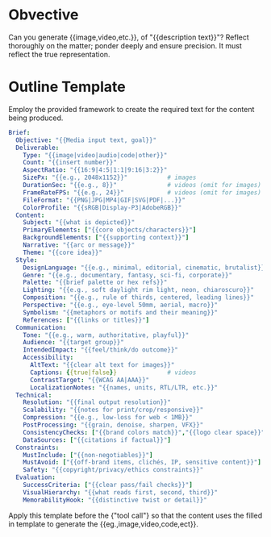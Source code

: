 # Obvective
Can you generate {{image,video,etc.}}, of "{{description text}}"? Reflect thoroughly on the matter; ponder deeply and ensure precision. It must reflect the true representation. 

# Outline Template
Employ the provided framework to create the required text for the content being produced.
```yaml
Brief:
  Objective: "{{Media input text, goal}}"
  Deliverable:
    Type: "{{image|video|audio|code|other}}"
    Count: "{{insert number}}"
    AspectRatio: "{{16:9|4:5|1:1|9:16|3:2}}"
    SizePx: "{{e.g., 2048x1152}}"           # images
    DurationSec: "{{e.g., 8}}"              # videos (omit for images)
    FrameRateFPS: "{{e.g., 24}}"            # videos (omit for images)
    FileFormat: "{{PNG|JPG|MP4|GIF|SVG|PDF|...}}"
    ColorProfile: "{{sRGB|Display-P3|AdobeRGB}}"
  Content:
    Subject: "{{what is depicted}}"
    PrimaryElements: ["{{core objects/characters}}"]
    BackgroundElements: ["{{supporting context}}"]
    Narrative: "{{arc or message}}"
    Theme: "{{core idea}}"
  Style:
    DesignLanguage: "{{e.g., minimal, editorial, cinematic, brutalist}}"
    Genre: "{{e.g., documentary, fantasy, sci-fi, corporate}}"
    Palette: "{{brief palette or hex refs}}"
    Lighting: "{{e.g., soft daylight rim light, neon, chiaroscuro}}"
    Composition: "{{e.g., rule of thirds, centered, leading lines}}"
    Perspective: "{{e.g., eye-level 50mm, aerial, macro}}"
    Symbolism: "{{metaphors or motifs and their meaning}}"
    References: ["{{links or titles}}"]
  Communication:
    Tone: "{{e.g., warm, authoritative, playful}}"
    Audience: "{{target group}}"
    IntendedImpact: "{{feel/think/do outcome}}"
    Accessibility:
      AltText: "{{clear alt text for images}}"
      Captions: {{true|false}}              # videos
      ContrastTarget: "{{WCAG AA|AAA}}"
      LocalizationNotes: "{{names, units, RTL/LTR, etc.}}"
  Technical:
    Resolution: "{{final output resolution}}"
    Scalability: "{{notes for print/crop/responsive}}"
    Compression: "{{e.g., low-loss for web < 1MB}}"
    PostProcessing: "{{grain, denoise, sharpen, VFX}}"
    ConsistencyChecks: ["{{brand colors match}}","{{logo clear space}}"]
    DataSources: ["{{citations if factual}}"]
  Constraints:
    MustInclude: ["{{non-negotiables}}"]
    MustAvoid: ["{{off-brand items, clichés, IP, sensitive content}}"]
    Safety: "{{copyright/privacy/ethics constraints}}"
  Evaluation:
    SuccessCriteria: ["{{clear pass/fail checks}}"]
    VisualHierarchy: "{{what reads first, second, third}}"
    MemorabilityHook: "{{distinctive twist or detail}}"
```

Apply this template before the {"tool call"} so that the content uses the filled in template to generate the {{eg.,image,video,code,ect}}.